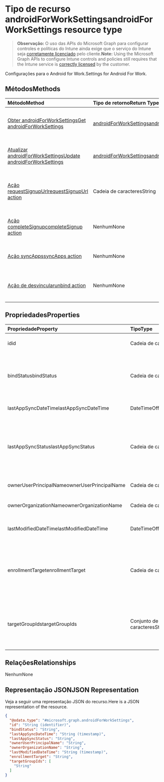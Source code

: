 # <a name="androidforworksettings-resource-type"></a><span data-ttu-id="0d6ec-101">Tipo de recurso androidForWorkSettings</span><span class="sxs-lookup"><span data-stu-id="0d6ec-101">androidForWorkSettings resource type</span></span>

> <span data-ttu-id="0d6ec-102">**Observação:** O uso das APIs do Microsoft Graph para configurar controles e políticas do Intune ainda exige que o serviço do Intune seja [corretamente licenciado](https://go.microsoft.com/fwlink/?linkid=839381) pelo cliente.</span><span class="sxs-lookup"><span data-stu-id="0d6ec-102">**Note:** Using the Microsoft Graph APIs to configure Intune controls and policies still requires that the Intune service is [correctly licensed](https://go.microsoft.com/fwlink/?linkid=839381) by the customer.</span></span>

<span data-ttu-id="0d6ec-103">Configurações para o Android for Work.</span><span class="sxs-lookup"><span data-stu-id="0d6ec-103">Settings for Android For Work.</span></span>
## <a name="methods"></a><span data-ttu-id="0d6ec-104">Métodos</span><span class="sxs-lookup"><span data-stu-id="0d6ec-104">Methods</span></span>
|<span data-ttu-id="0d6ec-105">Método</span><span class="sxs-lookup"><span data-stu-id="0d6ec-105">Method</span></span>|<span data-ttu-id="0d6ec-106">Tipo de retorno</span><span class="sxs-lookup"><span data-stu-id="0d6ec-106">Return Type</span></span>|<span data-ttu-id="0d6ec-107">Descrição</span><span class="sxs-lookup"><span data-stu-id="0d6ec-107">Description</span></span>|
|:---|:---|:---|
|[<span data-ttu-id="0d6ec-108">Obter androidForWorkSettings</span><span class="sxs-lookup"><span data-stu-id="0d6ec-108">Get androidForWorkSettings</span></span>](../api/intune_androidforwork_androidforworksettings_get.md)|[<span data-ttu-id="0d6ec-109">androidForWorkSettings</span><span class="sxs-lookup"><span data-stu-id="0d6ec-109">androidForWorkSettings</span></span>](../resources/intune_androidforwork_androidforworksettings.md)|<span data-ttu-id="0d6ec-110">Ler propriedades e relações de objetos de [androidForWorkSettings](../resources/intune_androidforwork_androidforworksettings.md).</span><span class="sxs-lookup"><span data-stu-id="0d6ec-110">Read properties and relationships of [plannerTaskDetails](../resources/intune_androidforwork_androidforworksettings.md) object.</span></span>|
|[<span data-ttu-id="0d6ec-111">Atualizar androidForWorkSettings</span><span class="sxs-lookup"><span data-stu-id="0d6ec-111">Update androidForWorkSettings</span></span>](../api/intune_androidforwork_androidforworksettings_update.md)|[<span data-ttu-id="0d6ec-112">androidForWorkSettings</span><span class="sxs-lookup"><span data-stu-id="0d6ec-112">androidForWorkSettings</span></span>](../resources/intune_androidforwork_androidforworksettings.md)|<span data-ttu-id="0d6ec-113">Atualizar as propriedades de um objeto de [androidForWorkSettings](../resources/intune_androidforwork_androidforworksettings.md).</span><span class="sxs-lookup"><span data-stu-id="0d6ec-113">Update the properties of a [calendar](../resources/intune_androidforwork_androidforworksettings.md) object.</span></span>|
|[<span data-ttu-id="0d6ec-114">Ação requestSignupUrl</span><span class="sxs-lookup"><span data-stu-id="0d6ec-114">requestSignupUrl action</span></span>](../api/intune_androidforwork_androidforworksettings_requestsignupurl.md)|<span data-ttu-id="0d6ec-115">Cadeia de caracteres</span><span class="sxs-lookup"><span data-stu-id="0d6ec-115">String</span></span>|<span data-ttu-id="0d6ec-116">Gera uma URL de inscrição usada para se inscrever no gerenciamento do Android for Work.</span><span class="sxs-lookup"><span data-stu-id="0d6ec-116">Generates a sign-up URL that is used to enroll in Android for Work management.</span></span>|
|[<span data-ttu-id="0d6ec-117">Ação completeSignup</span><span class="sxs-lookup"><span data-stu-id="0d6ec-117">completeSignup action</span></span>](../api/intune_androidforwork_androidforworksettings_completesignup.md)|<span data-ttu-id="0d6ec-118">Nenhum</span><span class="sxs-lookup"><span data-stu-id="0d6ec-118">None</span></span>|<span data-ttu-id="0d6ec-119">Conclui o fluxo de inscrição para gerenciamento do Android for Work.</span><span class="sxs-lookup"><span data-stu-id="0d6ec-119">Completes the sign-up flow for Android for Work management.</span></span>|
|[<span data-ttu-id="0d6ec-120">Ação syncApps</span><span class="sxs-lookup"><span data-stu-id="0d6ec-120">syncApps action</span></span>](../api/intune_androidforwork_androidforworksettings_syncapps.md)|<span data-ttu-id="0d6ec-121">Nenhum</span><span class="sxs-lookup"><span data-stu-id="0d6ec-121">None</span></span>|<span data-ttu-id="0d6ec-122">Sincroniza aplicativos aprovados para a empresa.</span><span class="sxs-lookup"><span data-stu-id="0d6ec-122">Syncs approved applications for the Enterprise.</span></span>|
|[<span data-ttu-id="0d6ec-123">Ação de desvincular</span><span class="sxs-lookup"><span data-stu-id="0d6ec-123">unbind action</span></span>](../api/intune_androidforwork_androidforworksettings_unbind.md)|<span data-ttu-id="0d6ec-124">Nenhum</span><span class="sxs-lookup"><span data-stu-id="0d6ec-124">None</span></span>|<span data-ttu-id="0d6ec-125">Desabilita o gerenciamento do Android for Work para a empresa.</span><span class="sxs-lookup"><span data-stu-id="0d6ec-125">Disables Android for Work management for the Enterprise.</span></span>|

## <a name="properties"></a><span data-ttu-id="0d6ec-126">Propriedades</span><span class="sxs-lookup"><span data-stu-id="0d6ec-126">Properties</span></span>
|<span data-ttu-id="0d6ec-127">Propriedade</span><span class="sxs-lookup"><span data-stu-id="0d6ec-127">Property</span></span>|<span data-ttu-id="0d6ec-128">Tipo</span><span class="sxs-lookup"><span data-stu-id="0d6ec-128">Type</span></span>|<span data-ttu-id="0d6ec-129">Descrição</span><span class="sxs-lookup"><span data-stu-id="0d6ec-129">Description</span></span>|
|:---|:---|:---|
|<span data-ttu-id="0d6ec-130">id</span><span class="sxs-lookup"><span data-stu-id="0d6ec-130">id</span></span>|<span data-ttu-id="0d6ec-131">Cadeia de caracteres</span><span class="sxs-lookup"><span data-stu-id="0d6ec-131">String</span></span>|<span data-ttu-id="0d6ec-132">O identificador de configurações do Android for Work</span><span class="sxs-lookup"><span data-stu-id="0d6ec-132">The Android for Work settings identifier</span></span>|
|<span data-ttu-id="0d6ec-133">bindStatus</span><span class="sxs-lookup"><span data-stu-id="0d6ec-133">bindStatus</span></span>|<span data-ttu-id="0d6ec-134">Cadeia de caracteres</span><span class="sxs-lookup"><span data-stu-id="0d6ec-134">String</span></span>|<span data-ttu-id="0d6ec-135">Associa o status do locatário com a API do Google EMM Os valores possíveis são: `notBound`, `bound`, `boundAndValidated`, `unbinding`.</span><span class="sxs-lookup"><span data-stu-id="0d6ec-135">Bind status of the tenant with the Google EMM API Possible values are: `notBound`, `bound`, `boundAndValidated`, `unbinding`.</span></span>|
|<span data-ttu-id="0d6ec-136">lastAppSyncDateTime</span><span class="sxs-lookup"><span data-stu-id="0d6ec-136">lastAppSyncDateTime</span></span>|<span data-ttu-id="0d6ec-137">DateTimeOffset</span><span class="sxs-lookup"><span data-stu-id="0d6ec-137">DateTimeOffset</span></span>|<span data-ttu-id="0d6ec-138">Hora da conclusão da última sincronização do aplicativo</span><span class="sxs-lookup"><span data-stu-id="0d6ec-138">Last completion time for app sync</span></span>|
|<span data-ttu-id="0d6ec-139">lastAppSyncStatus</span><span class="sxs-lookup"><span data-stu-id="0d6ec-139">lastAppSyncStatus</span></span>|<span data-ttu-id="0d6ec-140">Cadeia de caracteres</span><span class="sxs-lookup"><span data-stu-id="0d6ec-140">String</span></span>|<span data-ttu-id="0d6ec-141">Resultado da última sincronização do aplicativo Os valores possíveis são: `success`, `credentialsNotValid`, `androidForWorkApiError`, `managementServiceError`, `unknownError`, `none`.</span><span class="sxs-lookup"><span data-stu-id="0d6ec-141">Last application sync result Possible values are: `success`, `credentialsNotValid`, `androidForWorkApiError`, `managementServiceError`, `unknownError`, `none`.</span></span>|
|<span data-ttu-id="0d6ec-142">ownerUserPrincipalName</span><span class="sxs-lookup"><span data-stu-id="0d6ec-142">ownerUserPrincipalName</span></span>|<span data-ttu-id="0d6ec-143">Cadeia de caracteres</span><span class="sxs-lookup"><span data-stu-id="0d6ec-143">String</span></span>|<span data-ttu-id="0d6ec-144">UPN proprietária que criou a empresa</span><span class="sxs-lookup"><span data-stu-id="0d6ec-144">Owner UPN that created the enterprise</span></span>|
|<span data-ttu-id="0d6ec-145">ownerOrganizationName</span><span class="sxs-lookup"><span data-stu-id="0d6ec-145">ownerOrganizationName</span></span>|<span data-ttu-id="0d6ec-146">Cadeia de caracteres</span><span class="sxs-lookup"><span data-stu-id="0d6ec-146">String</span></span>|<span data-ttu-id="0d6ec-147">Nome da organização usada ao integrar o Android for Work</span><span class="sxs-lookup"><span data-stu-id="0d6ec-147">Organization name used when onboarding Android for Work</span></span>|
|<span data-ttu-id="0d6ec-148">lastModifiedDateTime</span><span class="sxs-lookup"><span data-stu-id="0d6ec-148">lastModifiedDateTime</span></span>|<span data-ttu-id="0d6ec-149">DateTimeOffset</span><span class="sxs-lookup"><span data-stu-id="0d6ec-149">DateTimeOffset</span></span>|<span data-ttu-id="0d6ec-150">Hora da última modificação das configurações do Android for Work</span><span class="sxs-lookup"><span data-stu-id="0d6ec-150">Last modification time for Android for Work settings</span></span>|
|<span data-ttu-id="0d6ec-151">enrollmentTarget</span><span class="sxs-lookup"><span data-stu-id="0d6ec-151">enrollmentTarget</span></span>|<span data-ttu-id="0d6ec-152">Cadeia de caracteres</span><span class="sxs-lookup"><span data-stu-id="0d6ec-152">String</span></span>|<span data-ttu-id="0d6ec-153">Indica quais usuários podem registrar dispositivos no gerenciamento de dispositivos do Android for Work Os valores possíveis são: `none`, `all`, `targeted`, `targetedAsEnrollmentRestrictions`.</span><span class="sxs-lookup"><span data-stu-id="0d6ec-153">Indicates which users can enroll devices in Android for Work device management Possible values are: `none`, `all`, `targeted`, `targetedAsEnrollmentRestrictions`.</span></span>|
|<span data-ttu-id="0d6ec-154">targetGroupIds</span><span class="sxs-lookup"><span data-stu-id="0d6ec-154">targetGroupIds</span></span>|<span data-ttu-id="0d6ec-155">Conjunto de cadeia de caracteres</span><span class="sxs-lookup"><span data-stu-id="0d6ec-155">String collection</span></span>|<span data-ttu-id="0d6ec-156">Especifica a quais grupos AAD podem registrar dispositivos no gerenciamento de dispositivos do Android for Work se enrollmentTarget estiver definido como 'Direcionado'</span><span class="sxs-lookup"><span data-stu-id="0d6ec-156">Specifies which AAD groups can enroll devices in Android for Work device management if enrollmentTarget is set to 'Targeted'</span></span>|

## <a name="relationships"></a><span data-ttu-id="0d6ec-157">Relações</span><span class="sxs-lookup"><span data-stu-id="0d6ec-157">Relationships</span></span>
<span data-ttu-id="0d6ec-158">Nenhum</span><span class="sxs-lookup"><span data-stu-id="0d6ec-158">None</span></span>
## <a name="json-representation"></a><span data-ttu-id="0d6ec-159">Representação JSON</span><span class="sxs-lookup"><span data-stu-id="0d6ec-159">JSON Representation</span></span>
<span data-ttu-id="0d6ec-160">Veja a seguir uma representação JSON do recurso.</span><span class="sxs-lookup"><span data-stu-id="0d6ec-160">Here is a JSON representation of the resource.</span></span>
<!-- {
  "blockType": "resource",
  "keyProperty": "id",
  "@odata.type": "microsoft.graph.androidForWorkSettings"
}
-->
``` json
{
  "@odata.type": "#microsoft.graph.androidForWorkSettings",
  "id": "String (identifier)",
  "bindStatus": "String",
  "lastAppSyncDateTime": "String (timestamp)",
  "lastAppSyncStatus": "String",
  "ownerUserPrincipalName": "String",
  "ownerOrganizationName": "String",
  "lastModifiedDateTime": "String (timestamp)",
  "enrollmentTarget": "String",
  "targetGroupIds": [
    "String"
  ]
}
```



